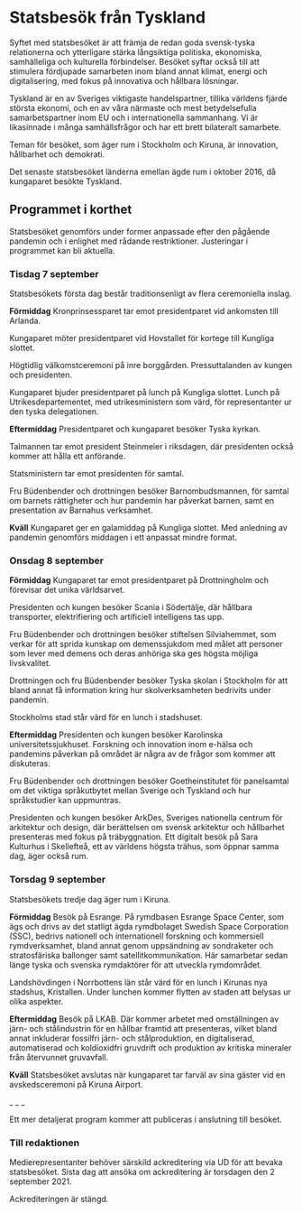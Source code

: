 # Statsbesök från Tyskland

Syftet med statsbesöket är att främja de redan goda svensk-tyska relationerna och ytterligare stärka långsiktiga politiska, ekonomiska, samhälleliga och kulturella förbindelser. Besöket syftar också till att stimulera fördjupade samarbeten inom bland annat klimat, energi och digitalisering, med fokus på innovativa och hållbara lösningar.

Tyskland är en av Sveriges viktigaste handelspartner, tillika världens fjärde största ekonomi, och en av våra närmaste och mest betydelsefulla samarbetspartner inom EU och i internationella sammanhang. Vi är likasinnade i många samhällsfrågor och har ett brett bilateralt samarbete.

Teman för besöket, som äger rum i Stockholm och Kiruna, är innovation, hållbarhet och demokrati.

Det senaste statsbesöket länderna emellan ägde rum i oktober 2016, då kungaparet besökte Tyskland.

## Programmet i korthet

Statsbesöket genomförs under former anpassade efter den pågående pandemin och i enlighet med rådande restriktioner. Justeringar i programmet kan bli aktuella.

### Tisdag 7 september

Statsbesökets första dag består traditionsenligt av flera ceremoniella inslag.

**Förmiddag**
Kronprinsessparet tar emot presidentparet vid ankomsten till Arlanda.

Kungaparet möter presidentparet vid Hovstallet för kortege till Kungliga slottet.

Högtidlig välkomstceremoni på inre borggården.
Pressuttalanden av kungen och presidenten.

Kungaparet bjuder presidentparet på lunch på Kungliga slottet.
Lunch på Utrikesdepartementet, med utrikesministern som värd, för representanter ur den tyska delegationen.

**Eftermiddag**
Presidentparet och kungaparet besöker Tyska kyrkan.

Talmannen tar emot president Steinmeier i riksdagen, där presidenten också kommer att hålla ett anförande.

Statsministern tar emot presidenten för samtal.

Fru Büdenbender och drottningen besöker Barnombudsmannen, för samtal om barnets rättigheter och hur pandemin har påverkat barnen, samt en presentation av Barnahus verksamhet.

**Kväll**
Kungaparet ger en galamiddag på Kungliga slottet. Med anledning av pandemin genomförs middagen i ett anpassat mindre format.

### Onsdag 8 september

**Förmiddag**
Kungaparet tar emot presidentparet på Drottningholm och förevisar det unika världsarvet.

Presidenten och kungen besöker Scania i Södertälje, där hållbara transporter, elektrifiering och artificiell intelligens tas upp.

Fru Büdenbender och drottningen besöker stiftelsen Silviahemmet, som verkar för att sprida kunskap om demenssjukdom med målet att personer som lever med demens och deras anhöriga ska ges högsta möjliga livskvalitet.

Drottningen och fru Büdenbender besöker Tyska skolan i Stockholm för att bland annat få information kring hur skolverksamheten bedrivits under pandemin.

Stockholms stad står värd för en lunch i stadshuset.

**Eftermiddag**
Presidenten och kungen besöker Karolinska universitetssjukhuset. Forskning och innovation inom e-hälsa och pandemins påverkan på området är några av de frågor som kommer att diskuteras.

Fru Büdenbender och drottningen besöker Goetheinstitutet för panelsamtal om det viktiga språkutbytet mellan Sverige och Tyskland och hur språkstudier kan uppmuntras.

Presidenten och kungen besöker ArkDes, Sveriges nationella centrum för arkitektur och design, där berättelsen om svensk arkitektur och hållbarhet presenteras med fokus på träbyggnation. Ett digitalt besök på Sara Kulturhus i Skellefteå, ett av världens högsta trähus, som öppnar samma dag, äger också rum.

### Torsdag 9 september

Statsbesökets tredje dag äger rum i Kiruna.

**Förmiddag**
Besök på Esrange. På rymdbasen Esrange Space Center, som ägs och drivs av det statligt ägda rymdbolaget Swedish Space Corporation (SSC), bedrivs nationell och internationell forskning och kommersiell rymdverksamhet, bland annat genom uppsändning av sondraketer och stratosfäriska ballonger samt satellitkommunikation. Här samarbetar sedan länge tyska och svenska rymdaktörer för att utveckla rymdområdet.

Landshövdingen i Norrbottens län står värd för en lunch i Kirunas nya stadshus, Kristallen. Under lunchen kommer flytten av staden att belysas ur olika aspekter.

**Eftermiddag**
Besök på LKAB. Där kommer arbetet med omställningen av järn- och stålindustrin för en hållbar framtid att presenteras, vilket bland annat inkluderar fossilfri järn- och stålproduktion, en digitaliserad, automatiserad och koldioxidfri gruvdrift och produktion av kritiska mineraler från återvunnet gruvavfall.

**Kväll**
Statsbesöket avslutas när kungaparet tar farväl av sina gäster vid en avskedsceremoni på Kiruna Airport.

\_ \_ \_

Ett mer detaljerat program kommer att publiceras i anslutning till besöket.

### Till redaktionen

Medierepresentanter behöver särskild ackreditering via UD för att bevaka statsbesöket. Sista dag att ansöka om ackreditering är torsdagen den 2 september 2021.

Ackrediteringen är stängd.
